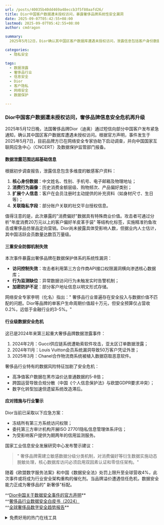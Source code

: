 ```yaml
---
url: /posts/40035b40dd469a48eccb3f5f80aafd26/
title: Dior中国客户数据遭未授权访问，暴露奢侈品牌系统性安全漏洞
date: 2025-09-07T05:42:55+08:00
lastmod: 2025-09-07T05:42:55+08:00
author: cmdragon

summary:
  2025年5月12日，Dior确认其中国区客户数据库遭遇未授权访问，泄露信息包括客户身份数据、消费行为画像、扩展个人信息及关联隐私字段。事件暴露了品牌在访问控制、行为监测和加密防护方面的系统性漏洞。这是2024年以来第三起重大奢侈品牌数据泄露事件，凸显行业数据安全危机。Dior已采取冻结第三方访问权限、委托审计及提供信用监测等应急措施。专家建议建立敏感数据分级分类机制，启用双因素认证和零信任架构。

categories:
  - 隐私安全

tags:
  - 数据泄露
  - 奢侈品行业
  - 信息安全
  - Dior
  - 客户隐私
  - 网络安全
  - 数据保护

---
```


### Dior中国客户数据遭未授权访问，奢侈品牌信息安全危机再升级

2025年5月12日晚，法国奢侈品牌Dior（迪奥）通过短信向部分中国客户发布紧急通知，确认其中国区客户数据库遭遇未授权访问。根据官方声明，事件发生于2025年5月7日，目前品牌方已在网络安全专家协助下启动调查，并向中国国家互联网应急中心（CNCERT）及数据保护监管部门报备。

#### 数据泄露范围远超基础信息

根据初步调查报告，泄露信息包含多维度的敏感客户资料：

1. **核心身份数据**：中文姓名、性别、手机号、电子邮箱及物理地址；
2. **消费行为画像**：历史消费金额层级、购物频次、产品偏好类别；
3. **扩展个人信息**：客户在会员注册时主动提供的补充资料（如身材尺寸、生日等）；
4. **关联隐私字段**：部分账户关联的社交平台授权信息。

值得注意的是，此次暴露的"消费偏好"数据具有特殊商业价值。攻击者可通过分析"年度消费20万元以上的客户偏好羊皮革手袋"
等结构化标签，实施精准钓鱼攻击或奢侈品仿冒品定向营销。Dior尚未披露具体受影响人数，但据业内人士估计，其中国活跃会员数量达数百万量级。

#### 三重安全防御机制失效

本次事件暴露出奢侈品牌在数据保护体系的系统性漏洞：

- **访问控制失效**：攻击者利用第三方合作商API接口权限漏洞横向渗透核心数据库；
- **行为监测缺位**：异常数据访问行为未触发实时告警机制；
- **加密防护不足**：部分客户地址信息以明文形式存储。

网络安全专家李明（化名）指出："
奢侈品行业普遍存在安全投入与数据价值不匹配的问题。Dior等品牌的单客户生命周期价值超十万元，但安全预算仅占营收0.2%，远低于金融行业的3-5%。"

#### 行业级数据安全危机

这已是2024年来第三起重大奢侈品牌数据泄露事件：

1. 2024年2月：Gucci供应链系统遭勒索软件攻击，亚太区订单数据泄露；
2. 2024年11月：Louis Vuitton会员系统漏洞导致50万客户凭证外泄；
3. 2025年3月：Chanel合作物流商系统被植入数据窃取恶意软件。

奢侈品行业特有的数据风险特征加剧了安全危机：

- 高净值客户数据在黑市溢价达普通数据的5-8倍；
- 跨国运营导致合规分散（中国《个人信息保护法》与欧盟GDPR要求冲突）；
- 数字化转型加速但遗留系统改造滞后。

#### 应对措施与行业警示

Dior当前已采取以下应急方案：

- 冻结所有第三方系统访问权限；
- 委托第三方审计机构开展ISO 27701隐私信息管理体系评估；
- 为受影响客户提供为期两年的信用监测服务。

国家工业信息安全发展研究中心发布警示建议：
> "
> 奢侈品牌需建立敏感数据分级分类机制，对消费偏好等衍生数据实施动态脱敏处理，核心数据库访问必须启用双因素认证和零信任架构。"

随着《欧盟数字服务法案》和中国《数据安全法》处罚上限升至全球营收4%，此次事件或将成为行业安全架构重构的催化剂。当品牌溢价遭遇信任危机，数据安全能力正成为奢侈品的"
新奢侈"标配。

^^[Dior中国关于数据安全事件的官方声明](https://www.dior.com/en_int/privacy-policy)**  
^^[奢侈品行业数据安全白皮书（2024）](https://www.cnvd.org.cn/shareData/list)  
^^[全球奢侈品数字安全趋势报告](https://www.kaspersky.com/about/press-releases/2024)**


<details>
<summary>免费好用的热门在线工具</summary>

- [歌词生成工具 - 应用商店 | By cmdragon](https://tools.cmdragon.cn/zh/apps/lyrics-generator)
- [网盘资源聚合搜索 - 应用商店 | By cmdragon](https://tools.cmdragon.cn/zh/apps/cloud-drive-search)
- [ASCII字符画生成器 - 应用商店 | By cmdragon](https://tools.cmdragon.cn/zh/apps/ascii-art-generator)
- [JSON Web Tokens 工具 - 应用商店 | By cmdragon](https://tools.cmdragon.cn/zh/apps/jwt-tool)
- [Bcrypt 密码工具 - 应用商店 | By cmdragon](https://tools.cmdragon.cn/zh/apps/bcrypt-tool)
- [GIF 合成器 - 应用商店 | By cmdragon](https://tools.cmdragon.cn/zh/apps/gif-composer)
- [GIF 分解器 - 应用商店 | By cmdragon](https://tools.cmdragon.cn/zh/apps/gif-decomposer)
- [文本隐写术 - 应用商店 | By cmdragon](https://tools.cmdragon.cn/zh/apps/text-steganography)
- [CMDragon 在线工具 - 高级AI工具箱与开发者套件 | 免费好用的在线工具](https://tools.cmdragon.cn/zh)
- [应用商店 - 发现1000+提升效率与开发的AI工具和实用程序 | 免费好用的在线工具](https://tools.cmdragon.cn/zh/apps?category=trending)
- [CMDragon 更新日志 - 最新更新、功能与改进 | 免费好用的在线工具](https://tools.cmdragon.cn/zh/changelog)
- [支持我们 - 成为赞助者 | 免费好用的在线工具](https://tools.cmdragon.cn/zh/sponsor)
- [AI文本生成图像 - 应用商店 | 免费好用的在线工具](https://tools.cmdragon.cn/zh/apps/text-to-image-ai)
- [临时邮箱 - 应用商店 | 免费好用的在线工具](https://tools.cmdragon.cn/zh/apps/temp-email)
- [二维码解析器 - 应用商店 | 免费好用的在线工具](https://tools.cmdragon.cn/zh/apps/qrcode-parser)
- [文本转思维导图 - 应用商店 | 免费好用的在线工具](https://tools.cmdragon.cn/zh/apps/text-to-mindmap)
- [正则表达式可视化工具 - 应用商店 | 免费好用的在线工具](https://tools.cmdragon.cn/zh/apps/regex-visualizer)
- [文件隐写工具 - 应用商店 | 免费好用的在线工具](https://tools.cmdragon.cn/zh/apps/steganography-tool)
- [IPTV 频道探索器 - 应用商店 | 免费好用的在线工具](https://tools.cmdragon.cn/zh/apps/iptv-explorer)
- [快传 - 应用商店 | 免费好用的在线工具](https://tools.cmdragon.cn/zh/apps/snapdrop)
- [随机抽奖工具 - 应用商店 | 免费好用的在线工具](https://tools.cmdragon.cn/zh/apps/lucky-draw)
- [动漫场景查找器 - 应用商店 | 免费好用的在线工具](https://tools.cmdragon.cn/zh/apps/anime-scene-finder)
- [时间工具箱 - 应用商店 | 免费好用的在线工具](https://tools.cmdragon.cn/zh/apps/time-toolkit)
- [网速测试 - 应用商店 | 免费好用的在线工具](https://tools.cmdragon.cn/zh/apps/speed-test)
- [AI 智能抠图工具 - 应用商店 | 免费好用的在线工具](https://tools.cmdragon.cn/zh/apps/background-remover)
- [背景替换工具 - 应用商店 | 免费好用的在线工具](https://tools.cmdragon.cn/zh/apps/background-replacer)
- [艺术二维码生成器 - 应用商店 | 免费好用的在线工具](https://tools.cmdragon.cn/zh/apps/artistic-qrcode)
- [Open Graph 元标签生成器 - 应用商店 | 免费好用的在线工具](https://tools.cmdragon.cn/zh/apps/open-graph-generator)
- [图像对比工具 - 应用商店 | 免费好用的在线工具](https://tools.cmdragon.cn/zh/apps/image-comparison)
- [图片压缩专业版 - 应用商店 | 免费好用的在线工具](https://tools.cmdragon.cn/zh/apps/image-compressor)
- [密码生成器 - 应用商店 | 免费好用的在线工具](https://tools.cmdragon.cn/zh/apps/password-generator)
- [SVG优化器 - 应用商店 | 免费好用的在线工具](https://tools.cmdragon.cn/zh/apps/svg-optimizer)
- [调色板生成器 - 应用商店 | 免费好用的在线工具](https://tools.cmdragon.cn/zh/apps/color-palette)
- [在线节拍器 - 应用商店 | 免费好用的在线工具](https://tools.cmdragon.cn/zh/apps/online-metronome)
- [IP归属地查询 - 应用商店 | 免费好用的在线工具](https://tools.cmdragon.cn/zh/apps/ip-geolocation)
- [CSS网格布局生成器 - 应用商店 | 免费好用的在线工具](https://tools.cmdragon.cn/zh/apps/css-grid-layout)
- [邮箱验证工具 - 应用商店 | 免费好用的在线工具](https://tools.cmdragon.cn/zh/apps/email-validator)
- [书法练习字帖 - 应用商店 | 免费好用的在线工具](https://tools.cmdragon.cn/zh/apps/calligraphy-practice)
- [金融计算器套件 - 应用商店 | 免费好用的在线工具](https://tools.cmdragon.cn/zh/apps/finance-calculator-suite)
- [中国亲戚关系计算器 - 应用商店 | 免费好用的在线工具](https://tools.cmdragon.cn/zh/apps/chinese-kinship-calculator)
- [Protocol Buffer 工具箱 - 应用商店 | 免费好用的在线工具](https://tools.cmdragon.cn/zh/apps/protobuf-toolkit)
- [IP归属地查询 - 应用商店 | 免费好用的在线工具](https://tools.cmdragon.cn/zh/apps/ip-geolocation)
- [图片无损放大 - 应用商店 | 免费好用的在线工具](https://tools.cmdragon.cn/zh/apps/image-upscaler)
- [文本比较工具 - 应用商店 | 免费好用的在线工具](https://tools.cmdragon.cn/zh/apps/text-compare)
- [IP批量查询工具 - 应用商店 | 免费好用的在线工具](https://tools.cmdragon.cn/zh/apps/ip-batch-lookup)
- [域名查询工具 - 应用商店 | 免费好用的在线工具](https://tools.cmdragon.cn/zh/apps/domain-finder)
- [DNS工具箱 - 应用商店 | 免费好用的在线工具](https://tools.cmdragon.cn/zh/apps/dns-toolkit)
- [网站图标生成器 - 应用商店 | 免费好用的在线工具](https://tools.cmdragon.cn/zh/apps/favicon-generator)
- [XML Sitemap](https://tools.cmdragon.cn/sitemap_index.xml)

</details>
